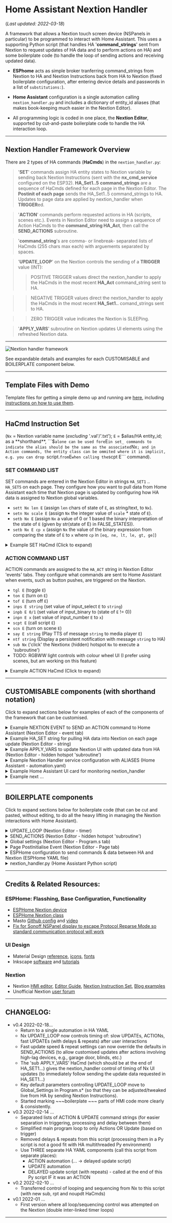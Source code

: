 # Home Assistant Nextion Handler
(*Last updated: 2022-03-18*)

A framework that allows a Nextion touch screen device (NSPanels in particular) to be programmed to interact with Home Assistant.  This uses a supporting Python script (that handles HA '**command_strings**' sent from Nextion to request updates of HA data and to perform actions on HA) and some boilerplate code (to handle the loop of sending actions and receiving updated data).

* **ESPhome** acts as simple broker tranferring command_strings from Nextion to HA and Nextion Instructions back from HA to Nextion (fixed boilerplate configuration, after entering device details and passwords in a list of ```substitutions:```).

* **Home Assistant** configuration is a single automation calling ```nextion_handler.py``` and includes a dictionary of entity_id aliases (that makes book-keeping much easier in the Nextion Editor).

* All programming logic is coded in one place, the **Nextion Editor**, supported by cut-and-paste boilerplate code to handle the HA interaction loop.

------------------------------------------------------------------------------
## Nextion Handler Framework Overview
There are 2 types of HA commands (**HaCmds**) in the ```nextion_handler.py```:
>'**SET**' commands assign HA entity states to Nextion variable by sending back
  Nextion Instructions (sent with the **nx_cmd_service** configured on the ESP32).
  **HA_Set1..5** **command_strings** are a sequence of HaCmds defined for each
    page in the Nextion Editor.
  The **Postinit of each page** sends the HA_Set1..5 command_strings to HA.
  Updates to page data are applied by nextion_handler when **TRIGGER**ed.

>'**ACTION**' commands perform requested actions in HA (scripts, scenes etc.).
  Events in Nextion Editor need to assign a sequence of Action HaCmds to
  the **command_string HA_Act**, then call the **SEND_ACTIONS** subroutine.

>'**command_string**'s are comma- or linebreak- separated lists of HaCmds
  (255 chars max each) with arguements separated by spaces.

>'**UPDATE_LOOP**' on the Nextion controls the sending of a **TRIGGER** value (INT):
   >> POSITIVE TRIGGER values direct the nextion_handler to apply the HaCmds in
   the most recent **HA_Act** command_string sent to HA.

   >> NEGATIVE TRIGGER values direct the nextion_handler to apply the HaCmds in
   the most recent **HA_Set1..** comand_strings sent to HA.

   >> ZERO TRIGGER value indicates the Nextion is SLEEPing.

>'**APPLY_VARS**' subroutine on Nextion updates UI elements using the refreshed 
  Nextion data.
------------------------------------------------------------------------------

![Nextion handler framework](https://user-images.githubusercontent.com/100061886/154831899-4fbf9ff9-cb42-4a55-88d7-86fd3c81443d.png "Nextion handler framework")

See expandable details and examples for each CUSTOMISABLE and BOILERPLATE component below.

------------------------------------------------------------------------------
## Template Files with Demo
Template files for getting a simple demo up and running are [here](https://github.com/krizkontrolz/Home-Assistant-nextion_handler/tree/main/v0-4), including [instructions on how to use them](https://github.com/krizkontrolz/Home-Assistant-nextion_handler/blob/main/v0-4/Installation.md).

------------------------------------------------------------------------------
## HaCmd Instruction Set
(```Nx``` = Nextion variable name (_excluding_ '.val'/'.txt'); ```E``` = $alias/HA entity_id; as a **shorthand**, ```$``` alone can be used fore ```E``` in set_ commands to indicate the alias should be the same as the associated ```Nx```; and in Action commands, the entity class can be ommited where it is implicit, e.g. you can drop ```script.``` from ```E``` when calling the ```scpt E``` command).
### SET COMMAND LIST
SET commands are entered in the Nextion Editor in strings ```HA_SET1``` .. ```HA_SET5``` on each page.  They configure how you want to pull data from Home Assistant each time that Nextion page is updated by configuring how HA data is assigned to Nextion global variables.

*  ```sett Nx len E```  (assign ```len``` chars of state of ```E```, as string/text, to ```Nx```).
*  ```setn Nx scale E``` (assign ```Nx``` the integer value of ```scale``` * state of ```E```).
*  ```setb Nx E``` (assign ```Nx``` a value of 0 or 1 based the binary interpretation of
        the state of ```E``` (given by str(state of E) in FALSE_STATES)).
*  ```setb Nx E cp x``` (assign ```Nx``` the value of the binary expression from
        comparing the state of ```E``` to ```x``` where ```cp``` in ```[eq, ne, lt, le, gt, ge]```)

<details>
  <summary>Example SET HaCmd (Click to expand)</summary>

---

>```setb ST.bDSH $``` (using shorthand notation).  
(Equivalent to long form of ```setb ST.bDSH.val binary_sensor.dishes_washed```.)

  Set the Nextion variable ```ST.bDSH.val``` to boolean-interpreted state of the HA entity with
  the alias ```ST.bDSH``` (where the enitity_id for each alias is configured under the ```aliases:``` section of the service call to nextion_handler in the HA automation, e.g., ```'ST.bDSH': 'binary_sensor.dishes_washed'``` - see the ALIAS example below for more detail).

--- 
  
</details>

### ACTION COMMAND LIST
ACTION commands are assigned to the ```HA_ACT``` string in Nextion Editor 'events' tabs.  They configure what commands are sent to Home Assistant when events, such as button pushes, are triggered on the Nextion.


*  ```tgl E``` (toggle ```E```)
*  ```ton E``` (turn on ```E```)
*  ```tof E``` (turn off ```E```)
*  ```inps E string``` (set value of input_select ```E``` to ```string```)
*  ```inpb E 0/1``` (set value of input_binary to (state of ```E``` != 0))
*  ```inpn E x``` (set value of input_number ```E``` to ```x```)
*  ```scpt E``` (call script ```E```)
*  ```scn E``` (turn on scene ```E```)
*  ```say E string``` (Play TTS of message ```string``` to media player ```E```)
*  ```ntf string``` (Display a persistent notification with message ```string``` to HA)
*  ```sub Nx``` ('click' the Nextionx (hidden) hotspot ```Nx``` to execute a 'subroutine')
*  TODO: RGBWW light controls with colour wheel UI (I prefer using scenes, but am working on this feature)

<details>
  <summary>Example ACTION HaCmd (Click to expand)</summary>
  
---
  
>```tgl $ST.bDSH``` (using shorthand notation).  
(Equivalent to long form of ```tgl binary_sensor.dishes_washed```.)

  Toggles the binary sensor (on/off) that we set up to fetch HA data updates for above.
  
---
  
</details>

------------------------------------------------------------------------------
## CUSTOMISABLE components (with shorthand notation)

Click to expand sections below for examples of each of the components of the framework that can be customised.

<details>
  <summary>Example NEXTION EVENT to SEND an ACTION command to Home Assistant (Nextion Editor - event tab)</summary>
  
---

>Nextion events assign ACTION HaCmds to  ```HA_Act.txt```, then send with  ```SEND_ACTIONS``` (boilerplate subroutine - see boilerplate section below)

This example shows how to program calling Home Assistant actions from within Nextion Editor Events.
The 'basic' version of the Event in the screenshot duplicates similar logic to the HA Lovelace UI, where pressing a toggle button simply toggles a Home Assistant entity.  This is done in the Nextion Event panel by assigning one or more Nextion Handler commands (separated by commas) to the ```HA_Act.txt``` variable then entering ```click SEND_ACTIONS,1``` (a 'subroutine' attached to a hidden Nextion hotspot component).  When the event is triggered the commands in HA_Act will be sent by boilerplate code in ```SEND_ACTIONS``` (that you never need to edit), which will do all the magic of sending the commands to the nextion_handler in Home Assistant (via ESPHome), getting back the updated data needed for the Nextion page, and applying that data to update the UI components on the Nextion.

The second version of the Event in the screenshot 'Adds some Nextion smarts' to do something a bit more complicated in the code, but to the user would still be intuitively thought of as toggling.  When the switch is toggled to 'on', it will run a script in Home Assistant that will run through a program of all the irrigation stations sequentially; when it is toggled to 'off', it stop *all* possible scripts that control irrigation valves and then turn off all the valves (a very thorough way of making sure everything is *really* off).  This just demonstrates that the Nextion Handler framework doesn't stop you in any way from being as creative as you like.  You can have really complicated Nextion Events that conditionally add progressively additional HA commands to the HA_Act string (each separated by a comma), then use the ```SEND_ACTIONS``` 'subroutine` to take care of all the book-keeping to make your magic happen.  (Or, you can start as simple as the basic example with just 2 lines in your Nextion event code).

<img src="https://github.com/krizkontrolz/Home-Assistant-nextion_handler/blob/main/v0-4/Example_HA_Act_Event.png" alt="drawing" width="656"/>

---
  
</details>



<details>
  <summary>Example HA_SET string for pulling HA data into Nextion on each page update (Nextion Editor - string)</summary>
  
---
  
TO DO! - add screen shot example with explanation

---
  
</details>


<details>
  <summary>Example APPLY_VARS to update Nextion UI with updated data from HA (Nextion Editor - hidden hotspot 'subroutine')</summary>
  
---
  
TO DO! - add screen shot example with explanation

---
  
</details>



<details>
  <summary>Example Nextion Handler service configuration with ALIASES (Home Assistant - automation.yaml)</summary>
  
---
  
>**ALIAS in service automation**: linking ```sensor.rain_delay``` to Nextion ```IR.nRN_DL.val```

Aliases are convenient because they save having to switch back & forth between the Nextion Editor & HA, the alias is typically based on the name of the Nextion (global) variable it is associated with, they save having to reflash the Nextion TFT each time you fix a typo in an entity_id, and you enter the entity_ids in the HA YAML editor (where autocompletion helps avoid typos in the first place).  The YAML automation for the ```nextion_handler``` shows how the example alias is added to the 'dictionary'.
```YAML
#  Nextion Handler service automation (this handles everything coming from and going back to Nextion)
- alias: "NSPanel 1 Nextion Handler"
  mode: queued
  max: 10
  trigger:
    - platform: state
      entity_id: sensor.nsp1_trigger
  action:
    - service: python_script.nextion_handler
      data:
        trig_val: sensor.nsp1_trigger
        nx_cmd_service: esphome.nsp1_send_command
        action_cmds:
          - sensor.nsp1_ha_act
        update_cmds:
          - sensor.nsp1_ha_set1
        aliases: # << Nextion alias (excl. '$' prefix and '.val'/'.txt' suffix) paired with HA entity_id
          "IR.nRN_DL": "sensor.rain_delay"
          "PAGE.Variable": "sensor.another" # ... etc.
```

---
  
</details>


<details>
  <summary>Example Home Assistant UI card for monitoring nextion_handler</summary>
  
---
  
> **Lovelace UI Markdown Card** for monitoring flow of nextion_handler command_strings & TRIGGERs.

  Example Lovelace card after just having pushed a 'button' (on the Nextion 'ST' page) to clear an alert that the dish washing was done.
```
TRIGGER: >> 1 (ACTION)
HA_Act (<- Last SEND_ACTIONS):
  > tgl $ST.bDSH
HaCmds for Update (<- Page PostInit):
HA_Set1 ---------------
  > setn ST.nGDA 1 $
  > setb ST.bMAIL $
  > setb ST.bRCYC $
  > setn ST.nNTFC 1 $
  > setb ST.bIRR $
  > setb ST.bGUEST $
  > setb ST.bDSH $
  > setb ST.bLNDY $
  > 
HA_Set2 ---------------
  > setb ST.bGRG $
  > setb ST.bPATD $
  > setb ST.bFNTD $
  > setb ST.bPCHM $
  > setn ST.x1SOL 0.01 $
  > setn ST.x1CONS -0.01 $
  > setn ST.x1GRD 0.01 $
  > setn ST.x1EN 0.01 $
  > setb ST.bMLGR $
  > setb ST.bMLLR $
HA_Set3 ---------------
  > 
HA_Set4 ---------------
  > 
HA_Set5 ---------------
  > sub APPLY_VARS
```


---
  
</details>


<details>
  <summary>Example next ...</summary>
  
---
  
TO DO!

---
  
</details>



------------------------------------------------------------------------------
## BOILERPLATE components

Click to expand sections below for boilerplate code (that can be cut and pasted, without editing, to do all the heavy lifting in managing the Nextion interactions with Home Assistant).

<details>
  <summary>UPDATE_LOOP (Nextion Editor - timer)</summary>
  
---

There is no need to edit boilerplate code at all - you can just copy and paste it.
You can modify the behaviour of the ```UPDATE_LOOP``` through Nextion Global Settings (see the ```Program.s``` details below).
The ```UPDATE_LOOP``` is a Nextion ```Timer Event``` attached to a timer on each page to controls all the fetching of data from Home Assistant in a very efficient and scaleable manner to prevent flooding the Nextion, ESP chip or Home Assistant with communications requests.
```
//~~~~~~boilerplate~~~~
// UPDATE LOOP controls:
//  1) Slow passive polling for HA data updates.
//  2) Sleep timer (when TRIGGER value falls below threshold).
//  3) Temporary fast updates after user Actions (incl. page change).
//  4) Manage fast repeated update queue (and stop overstacking).
//  5) Temporary fast update on waking from sleep.
//  6) Progressively dim the display with inaction.
// by controlling values of TRIGGER, *.tim (rate), fast_updates, dim.
// See Program.s* --GlobalSettings-- for variables that control default loop behaviour.
//~~~~~~~~~~~~~~~~~~~~~
// 'TRIGGER' is responded to by HA nextion_handler to send the updates
// specified in the the list of HA_Set(1..5) command_strings that are sent
// to HA in this Page's Preintialize Event.
//
// Enforce a TRIGGER state change with Trigger < 0
// (NEGATIVE TRIGGER vals ==> UPDATE requests; POSITIVE ==> ACTION request to nextion_handler)
if(TRIGGER>-1)
{
  dim=dim_default
  if(fast_updates>0)
  {
    //Need to make sure that a fast_update repeat of 1 does NOT produce two -1 triggers in a row (not state change in HA)
    TRIGGER=-2
  }else
  {
    TRIGGER=-1
  }
}else
{
  TRIGGER-=1
  // Progressively dim display with inaction
  if(fast_updates==0)
  {
    if(dim>=dim_min)
    {
      dim-=1
    }
  }
}
//
// INACTIVITY CHECK (flag1=1 will be used to sleep later, AFTER writing TRIGGER (=0 when sleeping))
flag1=0
// calculate the (negative) threshold for TRIGGER to cross before sleeping
tmp=0
tmp-=sleep_secs
tmp/=upate_secs // -> (negative) number of inactive/polled update loops before sleep
if(TRIGGER<=tmp)
{
  // only set sleep flag when fast_updates are not active
  if(fast_updates<=0)
  {
    TRIGGER=0 //Indicator to HA that Nextion is sleeping
    flag1=1   //Flag to sleep AFTER writing the 0 TRIGGER value
  }
}
//
// SEND TRIGGER Integer value (to HA via ESPhome)
// Nextion Custom Sensor Protocol - see: https://www.esphome.io/components/sensor/nextion.html
printh 91            //Tells the library this is a sensor (int) data
prints "TRIGGER",0   // Sends the name that matches component_name or variable_name
printh 00            //Sends a NULL
prints TRIGGER,0     //The actual value to send. For a variable use the Nextion variable name temperature with out .val
printh FF FF FF      //Nextion command ack
//
// RESTORE POLLING RATE (slow updates) after fast_updates, incl. repeats (set by Page-Preint & SEND_ACTIONS)
tmp=upate_secs
tmp*=1000 // default slow update interval converted to ms
if(fast_updates>1)
{
  // if there is only 1 (or last) repeat, then this loop was it, pass straight through to reset
  fast_updates-=1
}else if(UPDATE_LOOP.tim!=tmp)
{
  // reset after fast update repeats are complete
  UPDATE_LOOP.tim=tmp
  TRIGGER=0 // will be modified to a non-zero (non-sleep) value by the time of the next 'send trigger'
  fast_updates=0
}
//
//SLEEP flag
if(flag1==1)
{
  //prepare for fast update on wake
  UPDATE_LOOP.tim=300
  fast_updates=1
  dim=dim_default
  sleep=1
}
```

---
  
</details>

<details>
  <summary>SEND_ACTIONS (Nextion Editor - hidden hotspot 'subroutine')</summary>
  
---

```SEND_ACTIONS``` is the code attached to a ```Touch Press Event``` for a hidden hotspot on each Nextion page (to serve as a 'subroutine').
Each Nextion Event should first add the sequence of ACTION HaCmds to the ```HA_ACT.txt``` string on that page, followed by ```click SEND_ACTIONS,1``` (which then sends the Action commands to the nextion_handler on Home Assistant to be excecuted).
(See the example Nextion Event above for how this done in the Nextion Editor.)

```
//~~~~~~boilerplate~~~~
// SEND ACTION HaCmds (CSV sequencence set in HA_Act string by calling Event)
//~~~~~~~~~~~~~~~~~~~~~
// This subroutine is called by each Event programmed for Nextion UI elements.
// The HA_Act string_commands are sent to the HA nextion_handler, which performs the
// actions and then conducts fast/repeated data updates (coded in list of HA_Set strings).
// The default number and speed of fast repeat updates follow global settings (see below).
// (Events can override these defaults by setting override_frpts=1 before calling SEND_ACTIONS.)
//
//Send HA_Act command_string (to HA via ESPhome Custom Nextion Text)
printh 92
prints "HaAct",0  // need to remove '_' to create a component_name that ESPhome will accept!!
printh 00
prints HA_ACT.txt,0
printh 00
printh FF FF FF
//
// Enforce TRIGGER state change with TRIGGER > 0
// (HA nextion_handler interprets POSITIVE TRIGGER vals as ACTION requests)
if(TRIGGER<0)
{
  TRIGGER=1
}else
{
  TRIGGER+=1
}
// Send TRIGGER Integer value (to HA via ESPhome using Nextion Custom Sensor Protocol)
printh 91
prints "TRIGGER",0
printh 00
prints TRIGGER,0
printh FF FF FF
//
// Set UPDATE_LOOP for fast repeated updates (for HA data changes after sending HA_ACT)
if(override_frpts==0)
{
  // Use default global fast update settings, unless override flag is set
  fast_updates=fastupdate_rpt
  UPDATE_LOOP.tim=fastupdate_tim
}else
{
  //Allow calling Events to set Action-specific follow-up updates (then revert to defaults)
  override_frpts=0
}
```
  
---
  
</details>

<details>
  <summary>Global settings (Nextion Editor - Program.s tab)</summary>
  
---
  
Nextion Global Settings are set in the ```Program.s``` tab in the Nextion Editor.
Some of these settings can be used to fine tune the behaviour of the boilerplate ```UPDATE_LOOP``` code (including adjusting these 'live' while the Nextion is running, see comments in code), while other variables are only for internal use.
  
```
//~~~~~~boilerplate~~~~
// DEVICE CONFIG & GLOBAL SETTINGS (directly controllable from HA)
//~~~~~~~~~~~~~~~~~~~~~
//
// CHANGELOG for Nextion Handler framework:
// v0.4 2022-02-22
//   ....
// ------------------------------------------------------------------------------------------
// Nextion Progra.s* notes:
// The following code is only run once when power on, and is generally used for global variable definition and power on initialization data
// At present, the definition of global variable only supports 4-byte signed integer (int), and other types of global quantity declaration are not supported. If you want to use string type, you can use variable control in the page to implement
// ------------------------------------------------------------------------------------------
//
// ----- Global Settings controlling UPDATE_LOOP behaviour ------
// DESIGNED TO BE ADJUSTED/fined-tuned live from HA (by sending Nextion Intructions)
int upate_secs=15         //Passive polling interval when inactive
int sleep_secs=300        //Inactivity period before sleeping (also see thsp and ussp below)
int fastupdate_rpt=3      //Default number of fast repeats after SEND_ACTIONS
int fastupdate_tim=2000   //Default fast update interval after SEND_ACTIONS
int dim_default=20        //Default screen brightness when there is activity
int dim_min=5             //Minimum screen brightness screen dims to without actvity
//
// ----- Internal Working Variables ------
// DO NOT modify these from HA
//int sys0=0,sys1=0,sys2=0  << default scratch globals
int TRIGGER=0,fast_updates=0,override_frpts=0
int tmp=0,flag1=0,flag2=0
int x=0,y=0,dx=0,dy=0,press_time=0
//
//
// ----- Device Config ------
//ESPHome Nextion config - as stated at https://esphome.io/components/display/nextion.html
baud=115200   // Sets the baud rate to 115200
bkcmd=0       // Tells the Nextion to not send responses on commands. This is the current default but can be set just in case
//
//Sleep settings, see: https://nextion.tech/2021/08/02/the-sunday-blog-energy-efficient-design-with-nextion-hmi-portable-and-wearable-designs/
//Backstop sleep settings (if not set in UPDATE_LOOP)
thsp=7200  //Sleep after this many secs without touch
thup=1     //Enables(1) touch to wake device
ussp=7200  //Sleep after this many secs without serial port activity
usup=0     //Disable(0) wake on serial data - NB*** will still wake if command string "sleep=1ÿÿÿ" is sent over serial
page 255   //Power on start page (255 = last page)
```
---
  
</details>

<details>
  <summary>Page PostInitialise Event (Nextion Editor - Page tab)</summary>
  
---

```
//~~~~~~boilerplate~~~~
// INITIALISE UPDATE settings by sending list of HA_Set command_strings to HA nextion_handler
//~~~~~~~~~~~~~~~~~~~~~
// Enter the sequence of HaCmds required to update this page with data from HA
// in the text field of the list of HA_Set (1..5) local text variables (for each page).
// HA nextion_handler will then use the command_strings when triggered
//   by state changes sent using the TRIGGER variable either by the
//   polling UPDATE_LOOP or after a Nx UI Event that sends an HA_Act
//   command_string with the SEND_ACTION subroutine.
//
// Hide 'subroutine' hotspots
vis APPLY_VARS,0
vis SEND_ACTIONS,0
//
//Send 'Set' commands to HA (via ESP32 strings) with commands for retrieving HA data
//ESPhome Nextion Custom Text Sensor Protocol, following: https://esphome.io/components/text_sensor/nextion.html
//1
printh 92            //Tells the library this is text sensor
prints "HaSet1",0    //Sends the name that matches component_name or variable_name
printh 00            //Sends a NULL
prints HA_SET1.txt,0  //The actual text to send. For a variable use the Nextion variable name text0 with out .txt
printh 00            //Sends a NULL
printh FF FF FF      //Nextion command ack
//2
printh 92
prints "HaSet2",0    // <<< NB ESPhome cannot accept '_' in 'component_name'
printh 00            // (need to adjust to ESPHome names to ones it will accept)!
prints HA_SET2.txt,0 // (then configure the 'name' for the sensor ESPHome to what you want the entity_id to be in HA)
printh 00
printh FF FF FF
//3
printh 92
prints "HaSet3",0
printh 00
prints HA_SET3.txt,0
printh 00
printh FF FF FF
//4
printh 92
prints "HaSet4",0
printh 00
prints HA_SET4.txt,0
printh 00
printh FF FF FF
//5
printh 92
prints "HaSet5",0
printh 00
prints HA_SET5.txt,0
printh 00
printh FF FF FF
//
// Initialise UPDATE_LOOP and force an initial FAST update (UPDATE_LOOP will reset to slow polling)
dim=dim_default
//TRIGGER=0  //MUST let fast updates take care of FORCING Trigger change
//     simply setting TRIGGER=0 was causing MISSED updates 2+ quick page changes in a row
fast_updates=2  // 2 guarantees at least one state change after rapid page changes
UPDATE_LOOP.tim=100
//
// Call subroutine to Apply (stale) variables to UI elements while waiting for data update
click APPLY_VARS,1
```

---
  
</details>

<details>
  <summary>ESPHome configuration to send commands & data between HA and Nextion (ESPHome YAML file)</summary>
  
---
  
TO DO! - copy required sections of YAML

---
  
</details>

<details>
  <summary>nextion_handler.py (Home Assistant Python script)</summary>
  
---
  
TO DO! - link to script and brief description of how it works

---
  
</details>

  
------------------------------------------------------------------------------
## Credits & Related Resources:
### ESPHome: Flasshing, Base Configuration, Functionality
* [ESPHome Nextion device](https://www.esphome.io/components/display/nextion.html)
* [ESPHome Nextion class](https://esphome.io/api/classesphome_1_1nextion_1_1_nextion.html)
* Masto [Github config](https://github.com/masto/NSPanel-Demo-Files/blob/main/Dimming%20Update/Screensaver%20Page/nspanel-demo.yaml) and [video](https://www.youtube.com/watch?v=Kdf6W_Ied4o&t=2341s)
* [Fix for Sonoff NSPanel display to escape Protocol Reparse Mode so standard communication protocol will work](https://github.com/esphome/esphome/pull/2956)

### UI Design
* Material Design
  [reference](https://material.io/design),
  [icons](https://materialdesignicons.com/),
  [fonts](https://fonts.google.com/specimen/Roboto+Condensed)
* Inkscape
  [software](https://inkscape.org/release/) and 
  [tutorials](https://inkscape.org/learn/tutorials/)

### Nextion
* Nextion 
  [HMI editor](https://nextion.tech/nextion-editor/),
  [Editor Guide](https://nextion.tech/editor_guide/),
  [Nextion Instruction Set](https://nextion.tech/instruction-set/),
  [Blog examples](https://nextion.tech/blogs/)
* Unofficial Nextion [user forum](https://unofficialnextion.com/)
------------------------------------------------------------------------------

## CHANGELOG:
* v0.4 2022-02-18...
   * Return to a single automation in HA YAML
   * Nx UPDATE_LOOP now controls timing of: slow UPDATEs, ACTIONs, fast UPDATEs (with delays & repeats) after user interactions
   * Fast update speed & repeat settings can now override the defaults in SEND_ACTIONS (to allow customised updates after actions involving high-lag devices, e.g., garage door, blinds, etc.)
   * The 'sub APPLY_VARS' HaCmd (which should be at the end of HA_SET1...) gives the nextion_handler control
     of timing of Nx UI updates (to immediately follow sending the update data requested in HA_SET1...)
   * Key default parameters controlling UPDATE_LOOP move to Global_Settings in Program.s* (so that they can be adjusted/tweaked live from HA by sending Nextion Instructions).
   * Started marking ~~~boilerplate ~~~ parts of HMI code more clearly & consistently.
* v0.3 2022-02-14 ...
  * Separated lists of ACTION & UPDATE command strings (for easier separation in triggering, processing and delay between them)
  * Simplified main program loop to only Actions OR Update (based on trigger)
  * Removed delays & repeats from this script (processing them in a Py script is not a good fit with HA multithreaded Py environment)
  * Use THREE separate HA YAML components (call this script from separate places):
    * ACTION automation (... -> delayed update script)
    * UPDATE automation
    * DELAYED update script (with repeats) - called at the end of this Py script IF it was an ACTION
* v0.2 2022-02-10 ...
  * Transferred  control of  looping and sequencing from Nx to this script (with new sub, rpt and noupdt HaCmds)
* v0.1 2022-01 ...
  * First version where all loop/sequencing control was attempted on the Nextion (double inter-linked timer loops)
------------------------------------------------------------------------------

